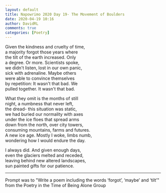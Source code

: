 ```yaml
---  
layout: default  
title: Napowrimo 2020 Day 19- The Movement of Boulders  
date: 2020-04-19 10:16  
author: DavidRL  
comments: true  
categories: [Poetry]  
---  
```

Given the kindness and cruelty of time,  
a majority forgot those years where  
the tilt of the earth increased. Only  
a degree. Or more. Scientists spoke,  
we didn't listen, lost in our own panic,  
sick with adrenaline. Maybe others  
were able to convince themselves  
by repetition: It wasn't that bad. We  
pulled together. It wasn't that bad.  

What they omit is the months of still  
night, a numbness that never left,  
the dread- this situation was static,  
we had buried our normality with axes  
under the ice floes that spread arms  
down from the north, over city towers,  
consuming mountains, farms and futures.  
A new ice age. Mostly I woke, limbs numb,  
wondering how I would endure the day.  

I always did. And given enough days,  
even the glaciers melted and receded,  
leaving behind new altered landscapes,  
sun painted gifts for our patience.  

***  

Prompt was to "Write a poem including the words ‘forgot’, ‘maybe’ and ‘tilt’" from the Poetry in the Time of Being Alone Group  
